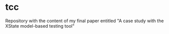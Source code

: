 # tcc
Repository with the content of my final paper entitled "A case study with the XState model-based testing tool"
